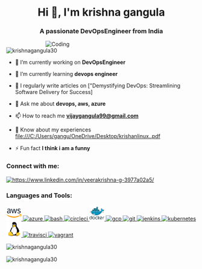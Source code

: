 
<h1 align="center">Hi 👋, I'm krishna gangula</h1>
<h3 align="center">A passionate DevOpsEngineer from India</h3>
<img align="right" alt="Coding" width="400" src="https://miro.medium.com/v2/resize:fit:679/1*pCaz29jmBaD-KHaS4dlKaQ.gif">

<p align="left"> <img src="https://komarev.com/ghpvc/?username=krishnagangula30&label=Profile%20views&color=0e75b6&style=flat" alt="krishnagangula30" /> </p>

- 🔭 I’m currently working on **DevOpsEngineer**

- 🌱 I’m currently learning **devops engineer**

- 📝 I regularly write articles on ["Demystifying DevOps: Streamlining Software Delivery for Success]

- 💬 Ask me about **devops, aws, azure**

- 📫 How to reach me **vijaygangula99@gmail.com**

- 📄 Know about my experiences [file:///C:/Users/gangu/OneDrive/Desktop/krishanlinux..pdf](file:///C:/Users/gangu/OneDrive/Desktop/krishanlinux..pdf)

- ⚡ Fun fact **I think i am a funny**

<h3 align="left">Connect with me:</h3>
<p align="left">
<a href="https://linkedin.com/in/https://www.linkedin.com/in/veerakrishna-g-3977a02a5/" target="blank"><img align="center" src="https://raw.githubusercontent.com/rahuldkjain/github-profile-readme-generator/master/src/images/icons/Social/linked-in-alt.svg" alt="https://www.linkedin.com/in/veerakrishna-g-3977a02a5/" height="30" width="40" /></a>
</p>

<h3 align="left">Languages and Tools:</h3>
<p align="left"> <a href="https://aws.amazon.com" target="_blank" rel="noreferrer"> <img src="https://raw.githubusercontent.com/devicons/devicon/master/icons/amazonwebservices/amazonwebservices-original-wordmark.svg" alt="aws" width="40" height="40"/> </a> <a href="https://azure.microsoft.com/en-in/" target="_blank" rel="noreferrer"> <img src="https://www.vectorlogo.zone/logos/microsoft_azure/microsoft_azure-icon.svg" alt="azure" width="40" height="40"/> </a> <a href="https://www.gnu.org/software/bash/" target="_blank" rel="noreferrer"> <img src="https://www.vectorlogo.zone/logos/gnu_bash/gnu_bash-icon.svg" alt="bash" width="40" height="40"/> </a> <a href="https://circleci.com" target="_blank" rel="noreferrer"> <img src="https://www.vectorlogo.zone/logos/circleci/circleci-icon.svg" alt="circleci" width="40" height="40"/> </a> <a href="https://www.docker.com/" target="_blank" rel="noreferrer"> <img src="https://raw.githubusercontent.com/devicons/devicon/master/icons/docker/docker-original-wordmark.svg" alt="docker" width="40" height="40"/> </a> <a href="https://cloud.google.com" target="_blank" rel="noreferrer"> <img src="https://www.vectorlogo.zone/logos/google_cloud/google_cloud-icon.svg" alt="gcp" width="40" height="40"/> </a> <a href="https://git-scm.com/" target="_blank" rel="noreferrer"> <img src="https://www.vectorlogo.zone/logos/git-scm/git-scm-icon.svg" alt="git" width="40" height="40"/> </a> <a href="https://www.jenkins.io" target="_blank" rel="noreferrer"> <img src="https://www.vectorlogo.zone/logos/jenkins/jenkins-icon.svg" alt="jenkins" width="40" height="40"/> </a> <a href="https://kubernetes.io" target="_blank" rel="noreferrer"> <img src="https://www.vectorlogo.zone/logos/kubernetes/kubernetes-icon.svg" alt="kubernetes" width="40" height="40"/> </a> <a href="https://www.linux.org/" target="_blank" rel="noreferrer"> <img src="https://raw.githubusercontent.com/devicons/devicon/master/icons/linux/linux-original.svg" alt="linux" width="40" height="40"/> </a> <a href="https://travis-ci.org" target="_blank" rel="noreferrer"> <img src="https://www.vectorlogo.zone/logos/travis-ci/travis-ci-icon.svg" alt="travisci" width="40" height="40"/> </a> <a href="https://www.vagrantup.com/" target="_blank" rel="noreferrer"> <img src="https://www.vectorlogo.zone/logos/vagrantup/vagrantup-icon.svg" alt="vagrant" width="40" height="40"/> </a> </p>

<p><img align="center" src="https://github-readme-stats.vercel.app/api/top-langs?username=krishnagangula30&show_icons=true&locale=en&layout=compact" alt="krishnagangula30" /></p>

<p><img align="center" src="https://github-readme-streak-stats.herokuapp.com/?user=krishnagangula30&" alt="krishnagangula30" /></p>
